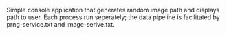 Simple console application that generates random image path and displays path to user. Each process run seperately; the data pipeline is facilitated by prng-service.txt and image-serive.txt.

